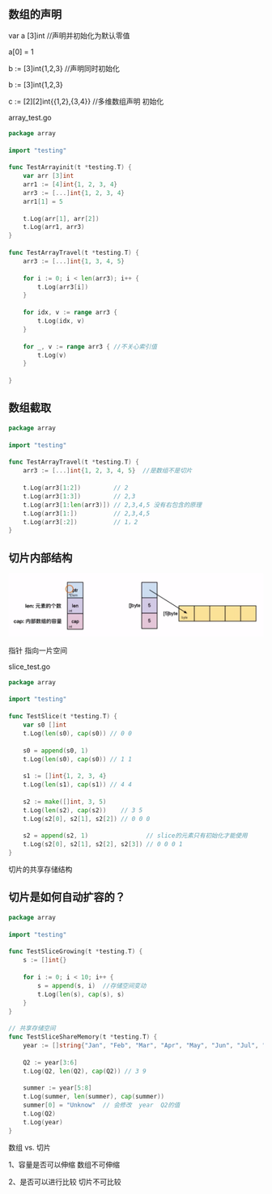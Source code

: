## 数组的声明

var a [3]int //声明并初始化为默认零值

a[0] = 1



b := [3]int{1,2,3} //声明同时初始化

b := [3]int{1,2,3}

c := [2][2]int{{1,2},{3,4}} //多维数组声明 初始化



array_test.go

```go
package array

import "testing"

func TestArrayinit(t *testing.T) {
	var arr [3]int
	arr1 := [4]int{1, 2, 3, 4}
	arr3 := [...]int{1, 2, 3, 4}
	arr1[1] = 5

	t.Log(arr[1], arr[2])
	t.Log(arr1, arr3)
}

func TestArrayTravel(t *testing.T) {
	arr3 := [...]int{1, 3, 4, 5}

	for i := 0; i < len(arr3); i++ {
		t.Log(arr3[i])
	}

	for idx, v := range arr3 {
		t.Log(idx, v)
	}

	for _, v := range arr3 { //不关心索引值
		t.Log(v)
	}
  
}
```



## 数组截取

```go
package array

import "testing"

func TestArrayTravel(t *testing.T) {
	arr3 := [...]int{1, 2, 3, 4, 5}  //是数组不是切片

	t.Log(arr3[1:2])         // 2
	t.Log(arr3[1:3])         // 2,3
	t.Log(arr3[1:len(arr3)]) // 2,3,4,5 没有右包含的原理
	t.Log(arr3[1:])          // 2,3,4,5
	t.Log(arr3[:2])          // 1，2
}
```



## 切片内部结构

![](images\go_slice_internal.png)

指针 指向一片空间



slice_test.go

```go
package array

import "testing"

func TestSlice(t *testing.T) {
	var s0 []int
	t.Log(len(s0), cap(s0)) // 0 0

	s0 = append(s0, 1)
	t.Log(len(s0), cap(s0)) // 1 1

	s1 := []int{1, 2, 3, 4}
	t.Log(len(s1), cap(s1)) // 4 4

	s2 := make([]int, 3, 5)
	t.Log(len(s2), cap(s2))    // 3 5
	t.Log(s2[0], s2[1], s2[2]) // 0 0 0

	s2 = append(s2, 1)                // slice的元素只有初始化才能使用
	t.Log(s2[0], s2[1], s2[2], s2[3]) // 0 0 0 1
}
```



切片的共享存储结构

## 切片是如何自动扩容的？

```go
package array

import "testing"

func TestSliceGrowing(t *testing.T) {
	s := []int{}

	for i := 0; i < 10; i++ {
		s = append(s, i)  //存储空间变动
		t.Log(len(s), cap(s), s)
	}
}

// 共享存储空间
func TestSliceShareMemory(t *testing.T) {
	year := []string{"Jan", "Feb", "Mar", "Apr", "May", "Jun", "Jul", "Aug", "Sep", "Oct", "Nov", "Dec"}

	Q2 := year[3:6]
	t.Log(Q2, len(Q2), cap(Q2)) // 3 9

	summer := year[5:8]
	t.Log(summer, len(summer), cap(summer))
	summer[0] = "Unknow"  // 会修改  year  Q2的值
	t.Log(Q2)
	t.Log(year)
}
```



数组 vs. 切片

1、容量是否可以伸缩  数组不可伸缩

2、是否可以进行比较   切片不可比较